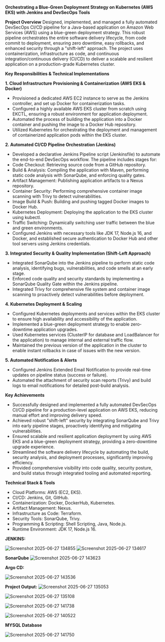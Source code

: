 **Orchestrating a Blue-Green Deployment Strategy on Kubernetes (AWS EKS) with Jenkins and DevSecOps Tools**

**Project Overview**
Designed, implemented, and managed a fully automated DevSecOps CI/CD pipeline for a Java-based application on Amazon Web Services (AWS) using a blue-green deployment strategy. 
This robust pipeline orchestrates the entire software delivery lifecycle, from code commit to deployment, ensuring zero downtime, easy rollbacks, and enhanced security through a 
"shift-left" approach. The project uses containerization, infrastructure as code, and continuous integration/continuous delivery (CI/CD) to deliver a scalable and resilient 
application on a production-grade Kubernetes cluster.

**Key Responsibilities & Technical Implementations**

**1.	Cloud Infrastructure Provisioning & Containerization (AWS EKS & Docker)**

- Provisioned a dedicated AWS EC2 instance to serve as the Jenkins controller, and set up Docker for containerization tasks.
- Configured a highly available AWS EKS cluster from scratch using EKCTL, ensuring a robust environment for application deployment.
- Automated the process of building the application into a Docker container and pushing the image to a Docker Hub repository.
- Utilized Kubernetes for orchestrating the deployment and management of containerized application pods within the EKS cluster.

**2. Automated CI/CD Pipeline Orchestration (Jenkins)**
- Developed a declarative Jenkins Pipeline script (Jenkinsfile) to automate the end-to-end DevSecOps workflow. The pipeline includes stages for:
-	Code Checkout: Retrieving source code from a GitHub repository.
-	Build & Analysis: Compiling the application with Maven, performing static code analysis with SonarQube, and enforcing quality gates.
-	Artifact Management: Publishing application artifacts to a Nexus repository.
-	Container Security: Performing comprehensive container image scanning with Trivy to detect vulnerabilities.
-	Image Build & Push: Building and pushing tagged Docker images to Docker Hub.
-	Kubernetes Deployment: Deploying the application to the EKS cluster using kubectl.
-	Traffic Switching: Dynamically switching user traffic between the blue and green environments.
-	Configured Jenkins with necessary tools like JDK 17, Node.js 16, and Docker, and established secure authentication to Docker Hub and other tool servers using Jenkins credentials.

**3.	Integrated Security & Quality Implementation (Shift-Left Approach)**
-	Integrated SonarQube into the Jenkins pipeline to perform static code analysis, identifying bugs, vulnerabilities, and code smells at an early stage.
-	Enforced code quality and security standards by implementing a SonarQube Quality Gate within the Jenkins pipeline.
-	Integrated Trivy for comprehensive file system and container image scanning to proactively detect vulnerabilities before deployment.

**4.	Kubernetes Deployment & Scaling**
-	Configured Kubernetes deployments and services within the EKS cluster to ensure high availability and accessibility of the application.
-	Implemented a blue-green deployment strategy to enable zero-downtime application upgrades.
-	Used Kubernetes services (ClusterIP for database and LoadBalancer for the application) to manage internal and external traffic flow.
-	Maintained the previous version of the application in the cluster to enable instant rollbacks in case of issues with the new version.

**5.	Automated Notification & Alerts**
-	Configured Jenkins Extended Email Notification to provide real-time updates on pipeline status (success or failure).
-	Automated the attachment of security scan reports (Trivy) and build logs to email notifications for detailed post-build analysis.

**Key Achievements**
- Successfully designed and implemented a fully automated DevSecOps CI/CD pipeline for a production-level application on AWS EKS, reducing manual effort and improving delivery speed.
-	Achieved robust "shift-left" security by integrating SonarQube and Trivy into early pipeline stages, proactively identifying and mitigating vulnerabilities.
-	Ensured scalable and resilient application deployment by using AWS EKS and a blue-green deployment strategy, providing a zero-downtime upgrade experience.
-	Streamlined the software delivery lifecycle by automating the build, security analysis, and deployment processes, significantly improving efficiency.
-	Provided comprehensive visibility into code quality, security posture, and build status through integrated tooling and automated reporting.

**Technical Stack & Tools**
-	Cloud Platforms: AWS (EC2, EKS).
-	CI/CD: Jenkins, Git, GitHub.
-	Containerization: Docker, DockerHub, Kubernetes.
-	Artifact Management: Nexus.
-	Infrastructure as Code: Terraform.
-	Security Tools: SonarQube, Trivy.
-	Programming & Scripting: Shell Scripting, Java, Node.js.
-	Runtime Environment: JDK 17, Node.js 16.


**JENKINS:**

![Screenshot 2025-06-27 134855](https://github.com/user-attachments/assets/b25b286a-08ff-4acd-be17-f4b0012fbd3b)
![Screenshot 2025-06-27 134617](https://github.com/user-attachments/assets/58e248fd-5799-4f4b-abfe-dc40f16fda21)


**SonarQube**
![Screenshot 2025-06-27 143623](https://github.com/user-attachments/assets/99056829-e685-4789-a3cc-944b8df0b1b6)

**Argo CD:**

![Screenshot 2025-06-27 143536](https://github.com/user-attachments/assets/9f1cfd9d-2ad2-480b-8041-ed751dceae7f)


**Project Output:**
![Screenshot 2025-06-27 135053](https://github.com/user-attachments/assets/a2d29ba7-b518-409b-b04d-084dd3b3c797)

![Screenshot 2025-06-27 135108](https://github.com/user-attachments/assets/b5ef3a88-7d4f-410a-a2fa-c543dec1eeec)

![Screenshot 2025-06-27 141738](https://github.com/user-attachments/assets/2c26ae56-4dd8-4121-bb08-0add842631be)

![Screenshot 2025-06-27 140522](https://github.com/user-attachments/assets/0a2e2acf-94a4-4c7e-8af4-abca30fc2e10)

**MYSQL Database**

![Screenshot 2025-06-27 141750](https://github.com/user-attachments/assets/adb2b3a9-abe3-4f73-95c3-fe27a7ecb40c)


